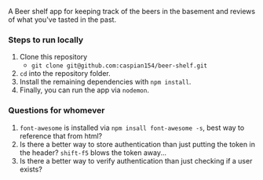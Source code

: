 A Beer shelf app for keeping track of the beers in the basement and reviews of what you've tasted in the past.

### Steps to run locally
1. Clone this repository
    * `git clone git@github.com:caspian154/beer-shelf.git`
2. `cd` into the repository folder.
3. Install the remaining dependencies with `npm install`.
4. Finally, you can run the app via `nodemon`.

### Questions for whomever
1. `font-awesome` is installed via `npm insall font-awesome -s`, best way to reference that from html?
2. Is there a better way to store authentication than just putting the token in the header? `shift-f5` blows the token away...
3. Is there a better way to verify authentication than just checking if a user exists?
